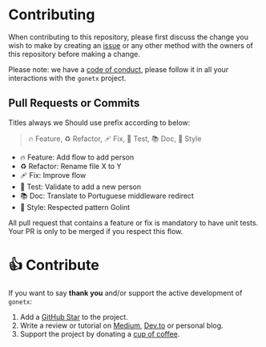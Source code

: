 # Contributing

When contributing to this repository, please first discuss the change you wish to make by creating an [issue](https://github.com/gonetx/httpit/issues) or any other method with the owners of this repository before making a change.

Please note: we have a [code of conduct](https://github.com/gonetx/httpit/blob/master/.github/CODE_OF_CONDUCT.md), please follow it in all your interactions with the `gonetx` project.

## Pull Requests or Commits
Titles always we Should use prefix according to below:

> 🔥 Feature, ♻️ Refactor, 🩹 Fix, 🚨 Test, 📚 Doc, 🎨 Style
- 🔥 Feature: Add flow to add person
- ♻️ Refactor: Rename file X to Y
- 🩹 Fix: Improve flow
- 🚨 Test: Validate to add a new person
- 📚 Doc: Translate to Portuguese middleware redirect
- 🎨 Style: Respected pattern Golint

All pull request that contains a feature or fix is mandatory to have unit tests. Your PR is only to be merged if you respect this flow.

# 👍 Contribute

If you want to say **thank you** and/or support the active development of `gonetx`:

1. Add a [GitHub Star](https://github.com/gonetx/httpit/stargazers) to the project.
2. Write a review or tutorial on [Medium](https://medium.com/), [Dev.to](https://dev.to/) or personal blog.
3. Support the project by donating a [cup of coffee](https://buymeacoff.ee/kiyon).
